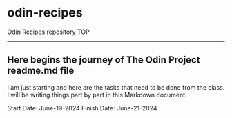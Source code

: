 # odin-recipes
Odin Recipes repository TOP

---
## Here begins the journey of The Odin Project readme.md file
I am just starting and here are the tasks that need to be done from the class.
I will be writing things part by part in this Markdown document.

Start Date: June-19-2024
Finish Date: June-21-2024
